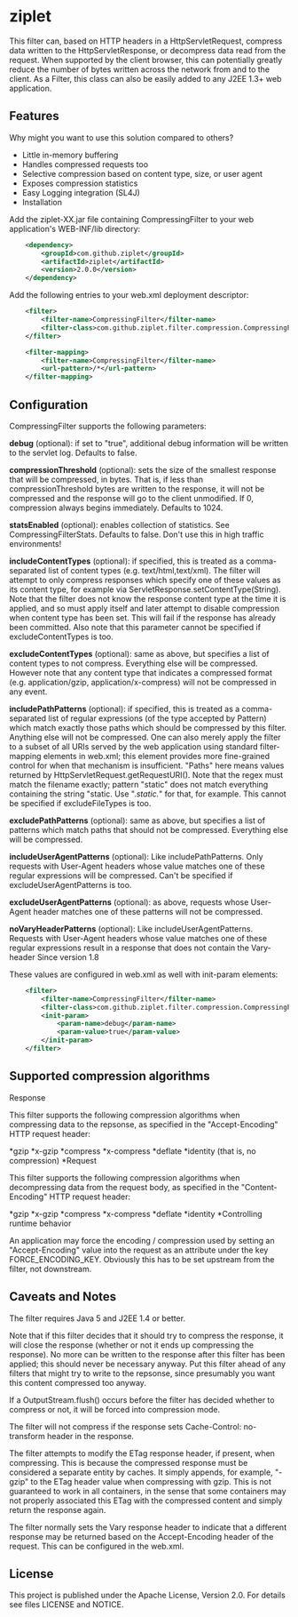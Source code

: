 ziplet
===============

This filter can, based on HTTP headers in a HttpServletRequest, compress data written to the HttpServletResponse, or decompress data read from the request. When supported by the client browser, this can potentially greatly reduce the number of bytes written across the network from and to the client. As a Filter, this class can also be easily added to any J2EE 1.3+ web application.

Features
--------

Why might you want to use this solution compared to others?

* Little in-memory buffering
* Handles compressed requests too
* Selective compression based on content type, size, or user agent
* Exposes compression statistics
* Easy Logging integration (SL4J)
* Installation

Add the ziplet-XX.jar file containing CompressingFilter to your web application's WEB-INF/lib directory:

```xml
    <dependency>
        <groupId>com.github.ziplet</groupId>
        <artifactId>ziplet</artifactId>
        <version>2.0.0</version>
    </dependency>
```

Add the following entries to your web.xml deployment descriptor:

```xml
    <filter>
        <filter-name>CompressingFilter</filter-name>
        <filter-class>com.github.ziplet.filter.compression.CompressingFilter</filter-class>
    </filter>
```

```xml
    <filter-mapping>
        <filter-name>CompressingFilter</filter-name>
        <url-pattern>/*</url-pattern>
    </filter-mapping>
```

Configuration
-------------

CompressingFilter supports the following parameters:

**debug** (optional): if set to "true", additional debug information will be written to the servlet log. Defaults to false.

**compressionThreshold** (optional): sets the size of the smallest response that will be compressed, in bytes. That is, if less than compressionThreshold bytes are written to the response, it will not be compressed and the response will go to the client unmodified. If 0, compression always begins immediately. Defaults to 1024.

**statsEnabled** (optional): enables collection of statistics. See CompressingFilterStats. Defaults to false. Don't use this in high traffic environments!

**includeContentTypes** (optional): if specified, this is treated as a comma-separated list of content types (e.g. text/html,text/xml). The filter will attempt to only compress responses which specify one of these values as its content type, for example via ServletResponse.setContentType(String). Note that the filter does not know the response content type at the time it is applied, and so must apply itself and later attempt to disable compression when content type has been set. This will fail if the response has already been committed. Also note that this parameter cannot be specified if excludeContentTypes is too.

**excludeContentTypes** (optional): same as above, but specifies a list of content types to not compress. Everything else will be compressed. However note that any content type that indicates a compressed format (e.g. application/gzip, application/x-compress) will not be compressed in any event.

**includePathPatterns** (optional): if specified, this is treated as a comma-separated list of regular expressions (of the type accepted by Pattern) which match exactly those paths which should be compressed by this filter. Anything else will not be compressed. One can also merely apply the filter to a subset of all URIs served by the web application using standard filter-mapping elements in web.xml; this element provides more fine-grained control for when that mechanism is insufficient. "Paths" here means values returned by HttpServletRequest.getRequestURI(). Note that the regex must match the filename exactly; pattern "static" does not match everything containing the string "static. Use ".*static.*" for that, for example. This cannot be specified if excludeFileTypes is too.

**excludePathPatterns** (optional): same as above, but specifies a list of patterns which match paths that should not be compressed. Everything else will be compressed.

**includeUserAgentPatterns** (optional): Like includePathPatterns. Only requests with User-Agent headers whose value matches one of these regular expressions will be compressed. Can't be specified if excludeUserAgentPatterns is too.

**excludeUserAgentPatterns** (optional): as above, requests whose User-Agent header matches one of these patterns will not be compressed.

**noVaryHeaderPatterns** (optional): Like includeUserAgentPatterns. Requests with User-Agent headers whose value matches one of these regular expressions result in a response that does not contain the Vary-header Since version 1.8

These values are configured in web.xml as well with init-param elements:
```xml
    <filter>
        <filter-name>CompressingFilter</filter-name>
        <filter-class>com.github.ziplet.filter.compression.CompressingFilter</filter-class>
        <init-param>
            <param-name>debug</param-name>
            <param-value>true</param-value>
        </init-param>
    </filter>
```
Supported compression algorithms
--------------------------------

Response

This filter supports the following compression algorithms when compressing data to the repsonse, as specified in the "Accept-Encoding" HTTP request header:

*gzip
*x-gzip
*compress
*x-compress
*deflate
*identity (that is, no compression)
*Request

This filter supports the following compression algorithms when decompressing data from the request body, as specified in the "Content-Encoding" HTTP request header:

*gzip
*x-gzip
*compress
*x-compress
*deflate
*identity
*Controlling runtime behavior

An application may force the encoding / compression used by setting an "Accept-Encoding" value into the request as an attribute under the key FORCE_ENCODING_KEY. Obviously this has to be set upstream from the filter, not downstream.

Caveats and Notes
-----------------

The filter requires Java 5 and J2EE 1.4 or better.

Note that if this filter decides that it should try to compress the response, it will close the response (whether or not it ends up compressing the response). No more can be written to the response after this filter has been applied; this should never be necessary anyway. Put this filter ahead of any filters that might try to write to the repsonse, since presumably you want this content compressed too anyway.

If a OutputStream.flush() occurs before the filter has decided whether to compress or not, it will be forced into compression mode.

The filter will not compress if the response sets Cache-Control: no-transform header in the response.

The filter attempts to modify the ETag response header, if present, when compressing. This is because the compressed response must be considered a separate entity by caches. It simply appends, for example, "-gzip" to the ETag header value when compressing with gzip. This is not guaranteed to work in all containers, in the sense that some containers may not properly associated this ETag with the compressed content and simply return the response again.

The filter normally sets the Vary response header to indicate that a different response may be returned based on the Accept-Encoding header of the request. This can be configured in the web.xml.

License
-------

This project is published under the Apache License, Version 2.0. For details see files LICENSE and NOTICE.
